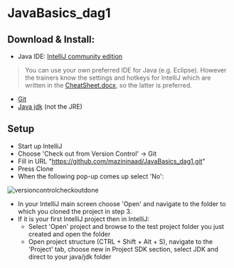 # JavaBasics_dag1


## Download & Install:

- Java IDE: [IntelliJ community edition](https://www.jetbrains.com/idea/download/#section=windows) 
> You can use your own preferred IDE for Java (e.g. Eclipse). However the trainers know the settings and hotkeys for IntelliJ which are written in the [CheatSheet.docx](CheatSheet.docx), so the latter is preferred.
- [Git](https://git-scm.com)
- [Java jdk](http://www.oracle.com/technetwork/java/javase/downloads/index.html) (not the JRE)


## Setup

- Start up IntelliJ
- Choose 'Check out from Version Control' -> Git
- Fill in URL "https://github.com/mazininaad/JavaBasics_dag1.git"
- Press Clone
- When the following pop-up comes up select 'No': 

![versioncontrolcheckoutdone](https://user-images.githubusercontent.com/15871496/39982468-bf4640f6-5754-11e8-9c71-2c9970159400.png)   


- In your IntelliJ main screen choose 'Open' and navigate to the folder to which you cloned the project in step 3.
- If it is your first IntelliJ project then in IntelliJ:
    - Select 'Open' project and browse to the test project folder you just created and open the folder
    - Open project structure (CTRL + Shift + Alt + S), navigate to the 'Project' tab, choose new in Project SDK section, select JDK and direct to your java/jdk folder
